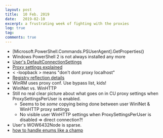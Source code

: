 ```yaml
---
layout: post
title:  10 Feb. 2019
date:   2019-02-10
excerpt: a frustrating week of fighting with the proxies
log: true
tag:
comments: true
---
```


- [Microsoft.PowerShell.Commands.PSUserAgent].GetProperties()
- Windows PowerShell 2 is not always installed any more
- [User's DefaultConnectionSettings](https://blogs.msdn.microsoft.com/askie/2017/06/20/what-is-defaultconnectionsettings-key/)
- [Proxy settings explained](https://securelink.be/blog/windows-proxy-settings-explained/)
- < -loopback > means "don't dont proxy localhost"
- [Registry reflection details](https://docs.microsoft.com/en-gb/windows/desktop/WinProg64/registry-reflection)
- WinRM uses proxy conf. Use bypass list, kids!
- WinINet vs. WinHTTP
- Still no real clear picture about what goes on in CU proxy settings when
  ProxySettingsPerUser is enabled.
  - Seems to be *some* copying being done between user WinINet & WinHTTP proxy
    settings
  - No visible user WinHTTP settings when ProxySettingsPerUser is disabled
    => direct connection?!
- User's WOW6432Node is sparse.
- [how to handle enums like a champ](https://community.idera.com/database-tools/powershell/powertips/b/tips/posts/managing-bit-flags-part-1)

